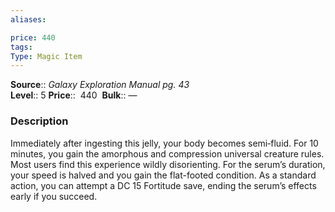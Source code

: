 ```yaml
---
aliases: 

price: 440
tags: 
Type: Magic Item
---
```

**Source**:: _Galaxy Exploration Manual pg. 43_  
**Level**:: 5
**Price**::  440 
**Bulk**:: —

### Description

Immediately after ingesting this jelly, your body becomes semi‑fluid. For 10 minutes, you gain the amorphous and compression universal creature rules. Most users find this experience wildly disorienting. For the serum’s duration, your speed is halved and you gain the flat-footed condition. As a standard action, you can attempt a DC 15 Fortitude save, ending the serum’s effects early if you succeed.

